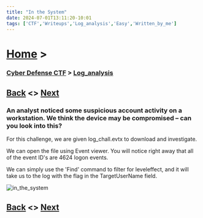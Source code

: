 ```yaml
---
title: "In the System"
date: 2024-07-01T13:11:20-10:01
tags: ['CTF','Writeups','Log_analysis','Easy','Written_by_me']
---
```



# [Home](https://jjolley91.github.io/blog/) >

###  [Cyber Defense CTF](https://jjolley91.github.io/blog/level_effect_cyber_defense_ctf_2024/) >  [Log_analysis](https://jjolley91.github.io/blog/level_effect_cyber_defense_ctf_2024/Log_analysis/)

## [Back](https://jjolley91.github.io/blog/level_effect_cyber_defense_ctf_2024/Log_analysis/whoami)  <> [Next](https://jjolley91.github.io/blog/level_effect_cyber_defense_ctf_2024/scripting/)

### An analyst noticed some suspicious account activity on a workstation. We think the device may be compromised – can you look into this?


For this challenge, we are given log_chall.evtx to download and investigate.

We can open the file using Event viewer. You will notice right away that  all of the event ID's are 4624 logon events.

We can simply use the 'Find' command to filter for leveleffect, and it will take us to the log with the flag in the TargetUserName field.

![in_the_system](https://github.com/jjolley91/blog/tree/main/static/le_ctf_24/in_the_system.png?raw=true)


## [Back](https://jjolley91.github.io/blog/level_effect_cyber_defense_ctf_2024/Log_analysis/whoami)  <> [Next](https://jjolley91.github.io/blog/level_effect_cyber_defense_ctf_2024/scripting/)